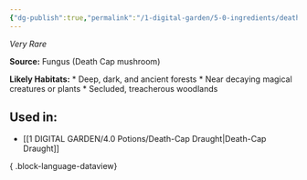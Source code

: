 ```yaml
---
{"dg-publish":true,"permalink":"/1-digital-garden/5-0-ingredients/death-cap-mushroom/","tags":["ingredient","rare"]}
---
```


*Very Rare*

**Source:** Fungus (Death Cap mushroom)

**Likely Habitats:** * Deep, dark, and ancient forests * Near decaying magical creatures or plants * Secluded, treacherous woodlands

## Used in:

- [[1 DIGITAL GARDEN/4.0 Potions/Death-Cap Draught\|Death-Cap Draught]]

{ .block-language-dataview}

